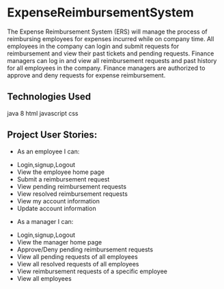 # ExpenseReimbursementSystem
The Expense Reimbursement System (ERS) will manage the process of reimbursing employees for expenses incurred while on company time. All employees in the company can login and submit requests for reimbursement and view their past tickets and pending requests. Finance managers can log in and view all reimbursement requests and past history for all employees in the company. Finance managers are authorized to approve and deny requests for expense reimbursement. 

## Technologies Used
java 8
html
javascript
css


## Project User Stories: 
* As an employee I can:
 - Login,signup,Logout 
 - View the employee home page 
 - Submit a reimbursement request 
 - View pending reimbursement requests
 - View resolved reimbursement requests 
 - View my account information 
 - Update account information 

* As a manager I can: 
- Login,signup,Logout
- View the manager home page 
- Approve/Deny pending reimbursement requests 
- View all pending requests of all employees 
- View all resolved requests of all employees 
- View reimbursement requests of a specific employee 
- View all employees
